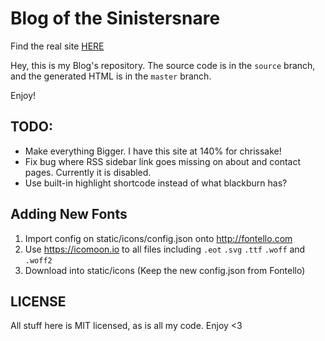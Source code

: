 # Blog of the Sinistersnare #

Find the real site [HERE](https://drs.is)

Hey, this is my Blog's repository.
The source code is in the `source` branch,
and the generated HTML is in the `master` branch.

Enjoy!


## TODO: ##

* Make everything Bigger. I have this site at 140% for chrissake!
* Fix bug where RSS sidebar link goes missing on about and contact pages. Currently it is disabled.
* Use built-in highlight shortcode instead of what blackburn has?


## Adding New Fonts ##

1. Import config on static/icons/config.json onto http://fontello.com
2. Use https://icomoon.io to all files including `.eot` `.svg` `.ttf` `.woff` and `.woff2`
3. Download into static/icons (Keep the new config.json from Fontello)


## LICENSE ##

All stuff here is MIT licensed, as is all my code. Enjoy <3
